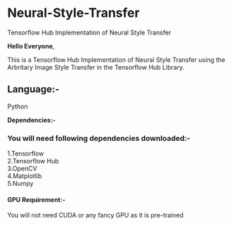 # Neural-Style-Transfer
Tensorflow Hub Implementation of Neural Style Transfer

<b>Hello Everyone</b>,

This is a Tensorflow Hub Implementation of Neural Style Transfer using the Arbritary Image Style Transfer in the
Tensorflow Hub Library.

<h2>Language:-</h2>
Python

<b>Dependencies:-</b><br>
<h3>You will need following dependencies downloaded:-</h3>
1.Tensorflow<br>
2.Tensorflow Hub<br>
3.OpenCV<br>
4.Matplotlib<br>
5.Numpy<br>
<h4>GPU Requirement:-</h4>
You will not need CUDA or any fancy GPU as it is pre-trained
